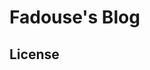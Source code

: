 # Fadouse's Blog

## License

[gem]: https://rubygems.org/gems/jekyll-theme-chirpy
[chirpy]: https://github.com/cotes2020/jekyll-theme-chirpy/
[chirpy-starter]: https://github.com/cotes2020/chirpy-starter
[CD]: https://en.wikipedia.org/wiki/Continuous_deployment
[mit]: https://github.com/cotes2020/chirpy-starter/blob/master/LICENSE
